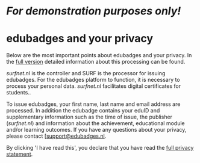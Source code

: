 # *For demonstration purposes only!*
# edubadges and your privacy

Below are the most important points about edubadges and your privacy. In the [full version](https://raw.githubusercontent.com/edubadges/privacy/master/surfnet.nl/informal-edubadges-agreement-en.md) detailed information about this processing can be found.

*surfnet.nl* is the controller and SURF is the processor for issuing edubadges. For the edubadges platform to function, it is necessary to process your personal data. *surfnet.nl* facilitates digital certificates for students..

To issue edubadges, your first name, last name and email address are processed. In addition the edubadge contains your eduID and supplementary information such as the time of issue, the publisher (*surfnet.nl*) and information about the achievement, educational module and/or learning outcomes. If you have any questions about your privacy, please contact [[support@edubadges.nl](mailto:support@edubadges.nl).

By clicking 'I have read this', you declare that you have read the [full privacy statement](https://raw.githubusercontent.com/edubadges/privacy/master/surfnet.nl/informal-edubadges-agreement-en.md).
